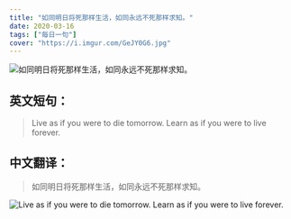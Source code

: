 ```yaml
---
title: "如同明日将死那样生活，如同永远不死那样求知。"
date: 2020-03-16
tags: ["每日一句"]
cover: "https://i.imgur.com/GeJY0G6.jpg"
---
```


![如同明日将死那样生活，如同永远不死那样求知。](https://i.imgur.com/jwD01LE.jpg)

## 英文短句：
> Live as if you were to die tomorrow. Learn as if you were to live forever.

<!--more-->

## 中文翻译：
> 如同明日将死那样生活，如同永远不死那样求知。

![Live as if you were to die tomorrow. Learn as if you were to live forever.](https://i.imgur.com/IrbCwac.jpg)

